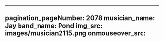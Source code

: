 ------
pagination_pageNumber: 2078
musician_name: Jay
band_name: Pond
img_src: images/musician2115.png
onmouseover_src: 
------